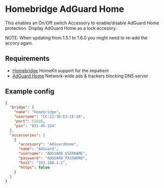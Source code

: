 # Homebridge AdGuard Home

This enables an On/Off switch Accessory to enable/disable AdGuard Home protection.
Display AdGuard Home as a lock accesory.

NOTE: When updating from 1.5.1 to 1.6.0 you might need to re-add the accory again.

## Requirements

- [Homebridge](https://github.com/nfarina/homebridge) HomeKit support for the impatient
- [AdGuard Home](https://github.com/AdguardTeam/AdGuardHome) Network-wide ads & trackers blocking DNS server

## Example config

```json
{
  "bridge": {
    "name": "Homebridge",
    "username": "CC:22:3D:E3:CE:30",
    "port": 51826,
    "pin": "031-45-154"
  },
  "accessories": [
    {
      "accessory": "AdGuardHome",
      "name": "AdGuard",
      "username": "ADGUARD_USERNAME",
      "password": "ADGUARD_PASSWORD",
      "host": "192.168.1.2",
      "https": false
    }
  ]
}
```
